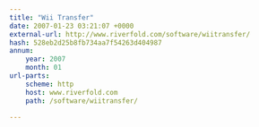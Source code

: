 ```yaml
---
title: "Wii Transfer"
date: 2007-01-23 03:21:07 +0000
external-url: http://www.riverfold.com/software/wiitransfer/
hash: 528eb2d25b8fb734aa7f54263d404987
annum:
    year: 2007
    month: 01
url-parts:
    scheme: http
    host: www.riverfold.com
    path: /software/wiitransfer/

---
```



